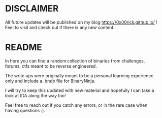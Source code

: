 # DISCLAIMER

All future updates will be published on my blog https://0x00rick.github.io/ !  
Feel to visit and check out if there is any new content.


# README
In here you can find a random collection of binaries from challenges, forums, ctfs meant to be reverse engineered.  

The write ups were originally meant to be a personal learning experience only and include a .bndb file for BinaryNinja. 

I will try to keep this updated with new material and hopefully I can take a look at IDA along the way too!  

Feel free to reach out if you catch any errors, or in the rare case when having questions :).






